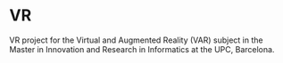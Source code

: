 # VR
VR project for the Virtual and Augmented Reality (VAR) subject in the Master in Innovation and Research in Informatics at the UPC, Barcelona.
